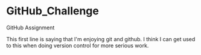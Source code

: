 # GitHub_Challenge
GitHub Assignment

This first line is saying that I'm enjoying git and github.
I think I can get used to this when doing version control for more serious work.